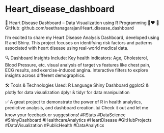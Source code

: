 # Heart_disease_dashboard
🚨 Heart Disease Dashboard – Data Visualization using R Programming 🧠❤️
🔗 GitHub: github.com/seethanagarajan/Heart_disease_dashboard

I’m excited to share my Heart Disease Analysis Dashboard, developed using R and Shiny. This project focuses on identifying risk factors and patterns associated with heart disease using real-world medical data.

🔍 Dashboard Insights Include:
Key health indicators: Age, Cholesterol, Blood Pressure, etc.
visual analysis of target vs features like chest pain, ECG results, and exercise-induced angina.
Interactive filters to explore insights across different demographics.

🛠️ Tools & Technologies Used:
R Language
Shiny Dashboard
ggplot2 & plotly for data visualization
dplyr & tidyr for data manipulation

✅ A great project to demonstrate the power of R in health analytics, predictive analysis, and dashboard creation.
📊 Check it out and let me know your feedback or suggestions!
#RStats #DataScience #ShinyDashboard #HealthcareAnalytics #HeartDisease #GitHubProjects #DataVisualization #PublicHealth #DataAnalytics
